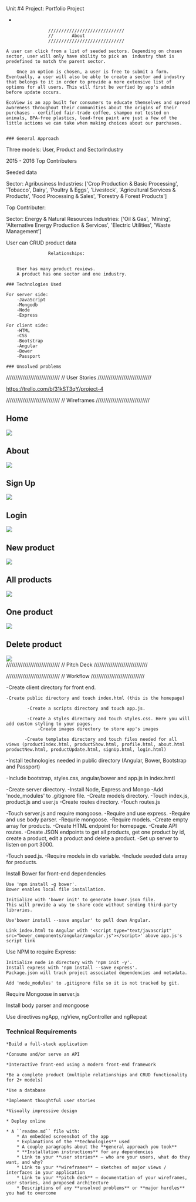 Unit #4 Project: Portfolio Project

-

                       
                    /////////////////////////////
                    //       About
                    /////////////////////////////

    A user can click from a list of seeded sectors. Depending on chosen sector, user will only have ability to pick an  industry that is predefined to match the parent sector.

        Once an option is chosen, a user is free to submit a form. Eventually, a user will also be able to create a sector and industry that belongs to it in order to provide a more extensive list of options for all users. This will first be verfied by app's admin before update occurs. 

    EcoView is an app built for consumers to educate themselves and spread awareness throughout their communities about the origins of their purchases - certified fair-trade coffee, shampoo not tested on animals, BPA-free plastics, lead-free paint are just a few of the little actions we can take when making choices about our purchases. 


    ### General Approach 

Three models: User, Product and SectorIndustry

 
2015 - 2016 Top Contributers

Seeded data

Sector: Agribusiness
Industries: ['Crop Production & Basic Processing', 'Tobacco', Dairy', 'Poultry & Eggs', 'Livestock', 'Agricultural Services & Products',  'Food Processing & Sales', 'Forestry & Forest Products']

Top Contributer: 

Sector: Energy & Natural Resources
Industries: ['Oil & Gas', 'Mining', 'Alternative Energy Production & Services', 'Electric Utilities', 'Waste Management']


User can CRUD product data

                    Relationships:

        
        User has many product reviews. 
        A product has one sector and one industry.

    ### Technologies Used

    For server side:
        -JavaScript
        -Mongodb
        -Node
        -Express

    For client side:
        -HTML
        -CSS
        -Bootstrap
        -Angular
        -Bower
        -Passport

    ### Unsolved problems 

    

/////////////////////////////
//      User Stories
/////////////////////////////

https://trello.com/b/31kST3qY/project-4

/////////////////////////////
//      Wireframes
/////////////////////////////

<h2>Home</h2><img class='wireframes' src='Wireframes/Home.png'/><br>
<h2>About</h2><img class='wireframes' src='Wireframes/About.png'/><br>
<h2>Sign Up</h2><img class='wireframes' src='Wireframes/SignUp.png'/><br>
<h2>Login</h2><img class='wireframes' src='Wireframes/Login.png'/><br>
<h2>New product</h2><img class='wireframes' src='Wireframes/newProduct.png'/><br>
<h2>All products</h2><img class='wireframes' src='Wireframes/indexProduct.png'/><br>
<h2>One product</h2><img class='wireframes' src='Wireframes/showProduct.png'/><br>
<h2>Delete product</h2><img class='wireframes' src='Wireframes/deleteProduct.png'/><br>
/////////////////////////////
//      Pitch Deck
/////////////////////////////

/////////////////////////////
//      Workflow
/////////////////////////////


-Create client directory for front end.

    -Create public directory and touch index.html (this is the homepage)

            -Create a scripts directory and touch app.js.
            
            -Create a styles directory and touch styles.css. Here you will add custom styling to your pages.      
                -Create images directory to store app's images
            
           -Create templates directory and touch files needed for all views (productIndex.html, productShow.html, profile.html, about.html productNew.html, productUpdate.html, signUp.html, login.html)
    
 -Install technologies needed in public directory (Angular, Bower, Bootstrap and Passport) 

-Include bootstrap, styles.css, angular/bower and app.js in index.hmtl 

-Create server directory.
-Install Node, Express and Mongo
    -Add 'node_modules' to .gitignore file.
    -Create models directory. 
        -Touch index.js, product.js and user.js
    -Create routes directory.
        -Touch routes.js


-Touch server.js and require mongoose.
    -Require and use express.
    -Require and use body parser.
    -Requrie mongoose.
    -Require models.
    -Create empty array for products. 
    -Create HTML endpoint for homepage.
    -Create API routes.
    -Create JSON endpoints to get all products, get one product by id, create a product, edit a product and delete a product.
    -Set up server to listen on port 3000.

-Touch seed.js. 
    -Require models in db variable. 
    -Include seeded data array for products.

    





Install Bower for front-end dependencies 
    
    Use 'npm install -g bower'. 
    Bower enables local file installation. 
    
    Initialize with 'bower init' to generate bower.json file. 
    This will provide a way to share code without sending third-party libraries.

    Use'bower install --save angular' to pull down Angular.

    Link index.html to Angular with '<script type="text/javascript" src="bower_components/angular/angular.js"></script>' above app.js's script link

Use NPM to require Express:
    
    Initialize node in directory with 'npm init -y'.
    Install express with 'npm install --save express'.
    Package.json will track project associated dependencies and metadata.
    
    Add 'node_modules' to .gitignore file so it is not tracked by git.

Require Mongoose in server.js

Install body parser and mongoose

Use directives ngApp, ngView, ngController and ngRepeat


### Technical Requirements

    *Build a full-stack application

    *Consume and/or serve an API

    *Interactive front-end using a modern front-end framework

    *Be a complete product (multiple relationships and CRUD functionality for 2+ models)

    *Use a database

    *Implement thoughtful user stories

    *Visually impressive design

    * Deploy online

    * A ``readme.md`` file with:
        * An embedded screenshot of the app
        * Explanations of the **technologies** used
        * A couple paragraphs about the **general approach you took**
        * **Installation instructions** for any dependencies
        * Link to your **user stories** – who are your users, what do they want, and why?
        * Link to your **wireframes** – sketches of major views / interfaces in your application
        * Link to your **pitch deck** – documentation of your wireframes, user stories, and proposed architecture
        * Descriptions of any **unsolved problems** or **major hurdles** you had to overcome
